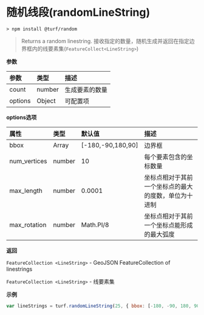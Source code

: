# 随机线段(randomLineString)

```
> npm install @turf/random
```

> Returns a random linestring.
> 接收指定的数量，随机生成并返回在指定边界框内的线要素集(`FeatureCollect<LineString>`)

**参数**

| 参数    | 类型   | 描述           |
| :------ | :----- | :------------- |
| count   | number | 生成要素的数量 |
| options | Object | 可配置项       |

**options选项**

| 属性         | 类型   | 默认值            | 描述                                                 |
| :----------- | :----- | :---------------- | :--------------------------------------------------- |
| bbox         | Array  | [-180,-90,180,90] | 边界框                                               |
| num_vertices | number | 10                | 每个要素包含的坐标数量                               |
| max_length   | number | 0.0001            | 坐标点相对于其前一个坐标点的最大的度数，单位为十进制 |
| max_rotation | number | Math.PI/8         | 坐标点相对于其前一个坐标点能形成的最大弧度           |

**返回**

`FeatureCollection <LineString>` - GeoJSON FeatureCollection of linestrings

`FeatureCollection <LineString>` - 线要素集

**示例**

```js
var lineStrings = turf.randomLineString(25, { bbox: [-180, -90, 180, 90] }); // 25个线要素集合
```